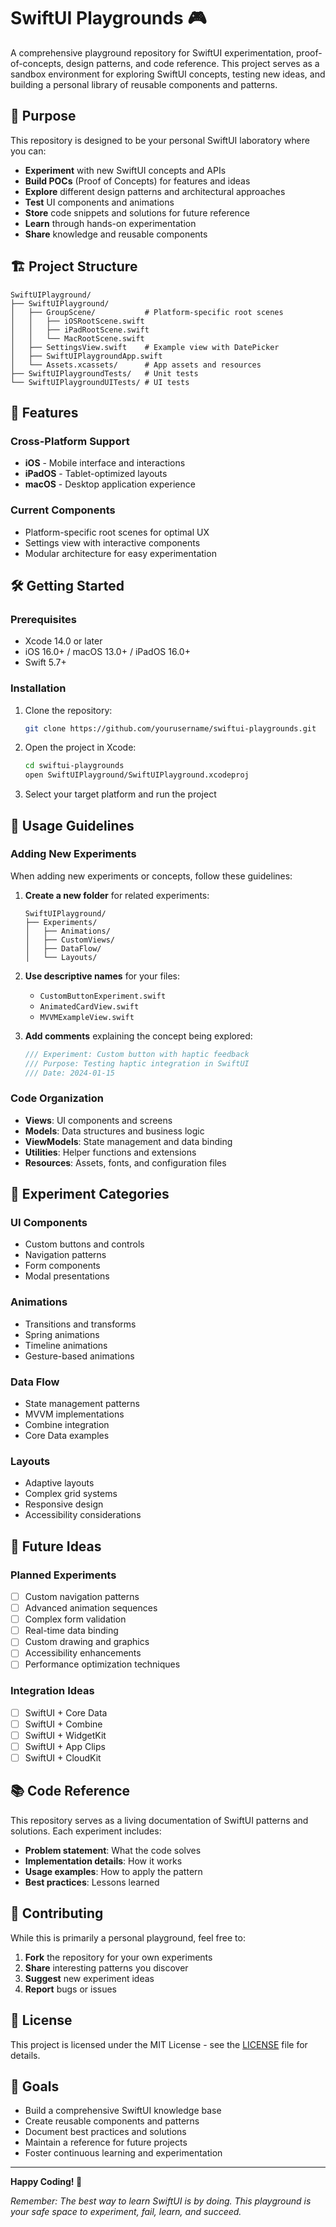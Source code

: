 # SwiftUI Playgrounds 🎮

A comprehensive playground repository for SwiftUI experimentation, proof-of-concepts, design patterns, and code reference. This project serves as a sandbox environment for exploring SwiftUI concepts, testing new ideas, and building a personal library of reusable components and patterns.

## 🎯 Purpose

This repository is designed to be your personal SwiftUI laboratory where you can:

- **Experiment** with new SwiftUI concepts and APIs
- **Build POCs** (Proof of Concepts) for features and ideas
- **Explore** different design patterns and architectural approaches
- **Test** UI components and animations
- **Store** code snippets and solutions for future reference
- **Learn** through hands-on experimentation
- **Share** knowledge and reusable components

## 🏗️ Project Structure

```
SwiftUIPlayground/
├── SwiftUIPlayground/
│   ├── GroupScene/           # Platform-specific root scenes
│   │   ├── iOSRootScene.swift
│   │   ├── iPadRootScene.swift
│   │   └── MacRootScene.swift
│   ├── SettingsView.swift    # Example view with DatePicker
│   ├── SwiftUIPlaygroundApp.swift
│   └── Assets.xcassets/      # App assets and resources
├── SwiftUIPlaygroundTests/   # Unit tests
└── SwiftUIPlaygroundUITests/ # UI tests
```

## 🚀 Features

### Cross-Platform Support
- **iOS** - Mobile interface and interactions
- **iPadOS** - Tablet-optimized layouts
- **macOS** - Desktop application experience

### Current Components
- Platform-specific root scenes for optimal UX
- Settings view with interactive components
- Modular architecture for easy experimentation

## 🛠️ Getting Started

### Prerequisites
- Xcode 14.0 or later
- iOS 16.0+ / macOS 13.0+ / iPadOS 16.0+
- Swift 5.7+

### Installation
1. Clone the repository:
   ```bash
   git clone https://github.com/yourusername/swiftui-playgrounds.git
   ```

2. Open the project in Xcode:
   ```bash
   cd swiftui-playgrounds
   open SwiftUIPlayground/SwiftUIPlayground.xcodeproj
   ```

3. Select your target platform and run the project

## 📝 Usage Guidelines

### Adding New Experiments

When adding new experiments or concepts, follow these guidelines:

1. **Create a new folder** for related experiments:
   ```
   SwiftUIPlayground/
   ├── Experiments/
   │   ├── Animations/
   │   ├── CustomViews/
   │   ├── DataFlow/
   │   └── Layouts/
   ```

2. **Use descriptive names** for your files:
   - `CustomButtonExperiment.swift`
   - `AnimatedCardView.swift`
   - `MVVMExampleView.swift`

3. **Add comments** explaining the concept being explored:
   ```swift
   /// Experiment: Custom button with haptic feedback
   /// Purpose: Testing haptic integration in SwiftUI
   /// Date: 2024-01-15
   ```

### Code Organization

- **Views**: UI components and screens
- **Models**: Data structures and business logic
- **ViewModels**: State management and data binding
- **Utilities**: Helper functions and extensions
- **Resources**: Assets, fonts, and configuration files

## 🎨 Experiment Categories

### UI Components
- Custom buttons and controls
- Navigation patterns
- Form components
- Modal presentations

### Animations
- Transitions and transforms
- Spring animations
- Timeline animations
- Gesture-based animations

### Data Flow
- State management patterns
- MVVM implementations
- Combine integration
- Core Data examples

### Layouts
- Adaptive layouts
- Complex grid systems
- Responsive design
- Accessibility considerations

## 🔄 Future Ideas

### Planned Experiments
- [ ] Custom navigation patterns
- [ ] Advanced animation sequences
- [ ] Complex form validation
- [ ] Real-time data binding
- [ ] Custom drawing and graphics
- [ ] Accessibility enhancements
- [ ] Performance optimization techniques

### Integration Ideas
- [ ] SwiftUI + Core Data
- [ ] SwiftUI + Combine
- [ ] SwiftUI + WidgetKit
- [ ] SwiftUI + App Clips
- [ ] SwiftUI + CloudKit

## 📚 Code Reference

This repository serves as a living documentation of SwiftUI patterns and solutions. Each experiment includes:

- **Problem statement**: What the code solves
- **Implementation details**: How it works
- **Usage examples**: How to apply the pattern
- **Best practices**: Lessons learned

## 🤝 Contributing

While this is primarily a personal playground, feel free to:

1. **Fork** the repository for your own experiments
2. **Share** interesting patterns you discover
3. **Suggest** new experiment ideas
4. **Report** bugs or issues

## 📄 License

This project is licensed under the MIT License - see the [LICENSE](LICENSE) file for details.

## 🎯 Goals

- Build a comprehensive SwiftUI knowledge base
- Create reusable components and patterns
- Document best practices and solutions
- Maintain a reference for future projects
- Foster continuous learning and experimentation

---

**Happy Coding! 🚀**

*Remember: The best way to learn SwiftUI is by doing. This playground is your safe space to experiment, fail, learn, and succeed.*